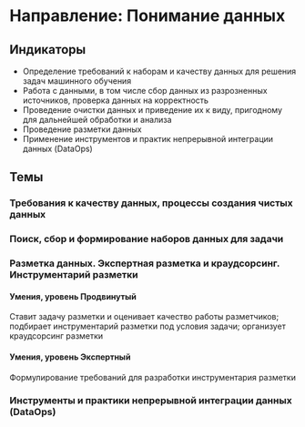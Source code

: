 # Направление: Понимание данных
## Индикаторы
* Определение требований к наборам и качеству данных для решения задач машинного обучения
* Работа с данными, в том числе сбор данных из разрозненных источников, проверка данных на корректность
* Проведение очистки данных и приведение их к виду, пригодному для дальнейшей обработки и анализа
* Проведение разметки данных
* Применение инструментов и практик непрерывной интеграции данных (DataOps)
## Темы
### Требования к качеству данных, процессы создания чистых данных
### Поиск, сбор и формирование наборов данных для задачи
### Разметка данных. Экспертная разметка и краудсорсинг. Инструментарий разметки
#### Умения, уровень Продвинутый
Ставит задачу разметки и оценивает качество работы разметчиков; подбирает инструментарий разметки под условия задачи; организует краудсорсинг разметки
#### Умения, уровень Экспертный
Формулирование требований для разработки инструментария разметки
### Инструменты и практики непрерывной интеграции данных (DataOps)

